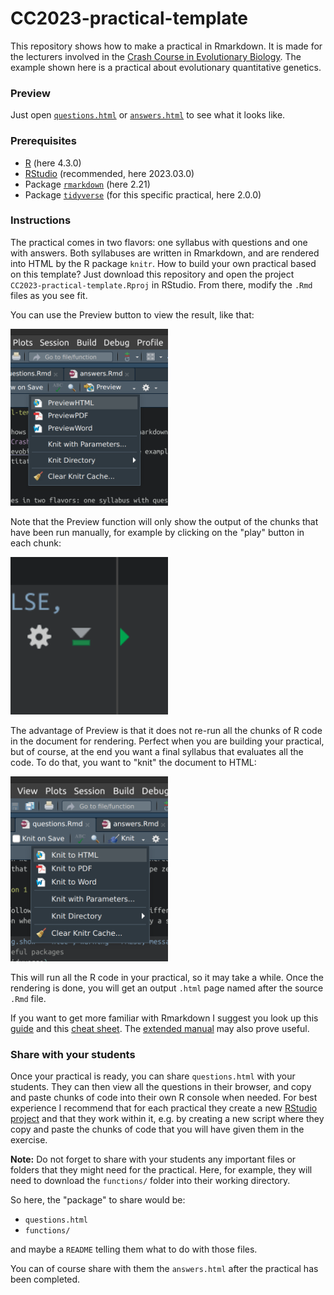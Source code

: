 # CC2023-practical-template

This repository shows how to make a practical in Rmarkdown. It is made for the lecturers involved in the [Crash Course in Evolutionary Biology](https://evobiocrashcourse.github.io/). The example shown here is a practical about evolutionary quantitative genetics.

### Preview

Just open [`questions.html`](https://questions.html) or [`answers.html`](answers.html) to see what it looks like.

### Prerequisites

-   [R](https://www.r-project.org/) (here 4.3.0)
-   [RStudio](https://posit.co/download/rstudio-desktop/) (recommended, here 2023.03.0)
-   Package [`rmarkdown`](https://rmarkdown.rstudio.com/) (here 2.21)
-   Package [`tidyverse`](https://www.tidyverse.org/) (for this specific practical, here 2.0.0)

### Instructions

The practical comes in two flavors: one syllabus with questions and one with answers. Both syllabuses are written in Rmarkdown, and are rendered into HTML by the R package `knitr`. How to build your own practical based on this template? Just download this repository and open the project `CC2023-practical-template.Rproj` in RStudio. From there, modify the `.Rmd` files as you see fit.

You can use the Preview button to view the result, like that:

<img src="pics/screen01.png" width="50%" height="50%"/>

Note that the Preview function will only show the output of the chunks that have been run manually, for example by clicking on the "play" button in each chunk:

<img src="pics/screen02.png" width="50%" height="50%"/>

The advantage of Preview is that it does not re-run all the chunks of R code in the document for rendering. Perfect when you are building your practical, but of course, at the end you want a final syllabus that evaluates all the code. To do that, you want to "knit" the document to HTML:

<img src="pics/screen03.png" width="50%" height="50%"/>

This will run all the R code in your practical, so it may take a while. Once the rendering is done, you will get an output `.html` page named after the source `.Rmd` file.

If you want to get more familiar with Rmarkdown I suggest you look up this [guide](https://rmarkdown.rstudio.com/lesson-1.html) and this [cheat sheet](https://www.rstudio.com/wp-content/uploads/2015/02/rmarkdown-cheatsheet.pdf). The [extended manual](https://bookdown.org/yihui/rmarkdown/) may also prove useful.

### Share with your students

Once your practical is ready, you can share `questions.html` with your students. They can then view all the questions in their browser, and copy and paste chunks of code into their own R console when needed. For best experience I recommend that for each practical they create a new [RStudio project](https://support.posit.co/hc/en-us/articles/200526207-Using-RStudio-Projects) and that they work within it, e.g. by creating a new script where they copy and paste the chunks of code that you will have given them in the exercise.

**Note:** Do not forget to share with your students any important files or folders that they might need for the practical. Here, for example, they will need to download the `functions/` folder into their working directory.

So here, the "package" to share would be:

-   `questions.html`
-   `functions/`

and maybe a `README` telling them what to do with those files.

You can of course share with them the `answers.html` after the practical has been completed.
